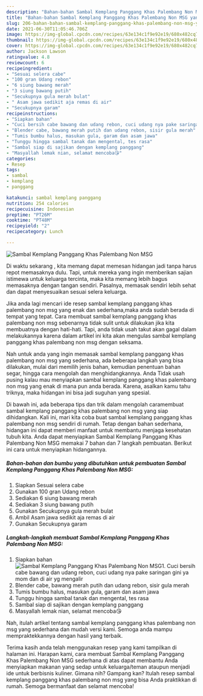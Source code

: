```yaml
---
description: "Bahan-bahan Sambal Kemplang Panggang Khas Palembang Non MSG yang nikmat Untuk Jualan"
title: "Bahan-bahan Sambal Kemplang Panggang Khas Palembang Non MSG yang nikmat Untuk Jualan"
slug: 206-bahan-bahan-sambal-kemplang-panggang-khas-palembang-non-msg-yang-nikmat-untuk-jualan
date: 2021-06-30T11:05:46.706Z
image: https://img-global.cpcdn.com/recipes/63e134c1f9e92e19/680x482cq70/sambal-kemplang-panggang-khas-palembang-non-msg-foto-resep-utama.jpg
thumbnail: https://img-global.cpcdn.com/recipes/63e134c1f9e92e19/680x482cq70/sambal-kemplang-panggang-khas-palembang-non-msg-foto-resep-utama.jpg
cover: https://img-global.cpcdn.com/recipes/63e134c1f9e92e19/680x482cq70/sambal-kemplang-panggang-khas-palembang-non-msg-foto-resep-utama.jpg
author: Jackson Lawson
ratingvalue: 4.8
reviewcount: 6
recipeingredient:
- "Sesuai selera cabe"
- "100 gran Udang rebon"
- "6 siung bawang merah"
- "3 siung bawang putih"
- "Secukupnya gula merah bulat"
- " Asam jawa sedikit aja remas di air"
- "Secukupnya garam"
recipeinstructions:
- "Siapkan bahan"
- "Cuci bersih cabe bawang dan udang rebon, cuci udang nya pake saringan gini ya mom dan di air yg mengalir"
- "Blender cabe, bawang merah putih dan udang rebon, sisir gula merah"
- "Tumis bumbu halus, masukan gula, garam dan asam jawa"
- "Tunggu hingga sambal tanak dan mengental, tes rasa"
- "Sambal siap di sajikan dengan kemplang panggang"
- "Masyallah lemak nian, selamat mencoba😘"
categories:
- Resep
tags:
- sambal
- kemplang
- panggang

katakunci: sambal kemplang panggang 
nutrition: 254 calories
recipecuisine: Indonesian
preptime: "PT26M"
cooktime: "PT48M"
recipeyield: "2"
recipecategory: Lunch

---
```



![Sambal Kemplang Panggang Khas Palembang Non MSG](https://img-global.cpcdn.com/recipes/63e134c1f9e92e19/680x482cq70/sambal-kemplang-panggang-khas-palembang-non-msg-foto-resep-utama.jpg)

Di waktu  sekarang , kita memang dapat memesan hidangan jadi tanpa harus repot memasaknya dulu. Tapi, untuk mereka yang ingin memberikan sajian istimewa untuk keluarga tercinta, maka kita memang lebih bagus memasaknya dengan tangan sendiri. Pasalnya, memasak sendiri lebih sehat dan dapat menyesuaikan sesuai selera keluarga.

Jika anda lagi mencari ide resep sambal kemplang panggang khas palembang non msg yang enak dan sederhana,maka anda sudah berada di tempat yang tepat. Cara membuat sambal kemplang panggang khas palembang non msg  sebenarnya tidak sulit untuk dilakukan jika kita membuatnya dengan hati-hati. Tapi, anda tidak usah takut akan gagal dalam melakukannya 
karena dalam artikel ini kita akan mengulas sambal kemplang panggang khas palembang non msg dengan seksama.  



Nah untuk anda yang ingin memasak sambal kemplang panggang khas palembang non msg yang sederhana, ada beberapa langkah yang bisa dilakukan, mulai dari memilih jenis bahan, kemudian penentuan bahan segar, hingga cara mengolah dan menghidangkannya. Anda Tidak usah pusing kalau mau menyiapkan sambal kemplang panggang khas palembang non msg yang enak di mana pun anda berada. Karena, asalkan kamu  tahu triknya, maka hidangan ini bisa jadi suguhan yang spesial.

Di bawah ini, ada beberapa tips dan trik dalam mengolah caramembuat sambal kemplang panggang khas palembang non msg yang siap dihidangkan. Kali ini, mari kita coba buat sambal kemplang panggang khas palembang non msg sendiri di rumah. Tetap dengan bahan sederhana, hidangan ini dapat memberi manfaat untuk membantu menjaga kesehatan tubuh kita. Anda dapat menyiapkan Sambal Kemplang Panggang Khas Palembang Non MSG memakai 7 bahan dan 7 langkah pembuatan. Berikut ini cara untuk menyiapkan hidangannya.

<!--inarticleads1-->

##### Bahan-bahan dan bumbu yang dibutuhkan untuk pembuatan Sambal Kemplang Panggang Khas Palembang Non MSG:

1. Siapkan Sesuai selera cabe
1. Gunakan 100 gran Udang rebon
1. Sediakan 6 siung bawang merah
1. Sediakan 3 siung bawang putih
1. Gunakan Secukupnya gula merah bulat
1. Ambil  Asam jawa sedikit aja remas di air
1. Gunakan Secukupnya garam




<!--inarticleads2-->

##### Langkah-langkah membuat Sambal Kemplang Panggang Khas Palembang Non MSG:

1. Siapkan bahan
<img src="https://img-global.cpcdn.com/steps/d43d7e1d179a5672/160x128cq70/sambal-kemplang-panggang-khas-palembang-non-msg-langkah-memasak-1-foto.jpg" alt="Sambal Kemplang Panggang Khas Palembang Non MSG">1. Cuci bersih cabe bawang dan udang rebon, cuci udang nya pake saringan gini ya mom dan di air yg mengalir
1. Blender cabe, bawang merah putih dan udang rebon, sisir gula merah
1. Tumis bumbu halus, masukan gula, garam dan asam jawa
1. Tunggu hingga sambal tanak dan mengental, tes rasa
1. Sambal siap di sajikan dengan kemplang panggang
1. Masyallah lemak nian, selamat mencoba😘




Nah, itulah artikel tentang  sambal kemplang panggang khas palembang non msg  yang sederhana dan mudah versi kami. Semoga anda mampu mempraktekkannya dengan hasil yang terbaik. 

Terima kasih anda telah menggunakan resep yang kami tampilkan di halaman ini. Harapan kami, cara membuat  Sambal Kemplang Panggang Khas Palembang Non MSG sederhana di atas dapat membantu Anda menyiapkan makanan yang sedap untuk keluarga/teman ataupun menjadi ide untuk berbisnis kuliner. Gimana nih? Gampang kan? Itulah resep sambal kemplang panggang khas palembang non msg yang bisa Anda praktikkan di rumah. Semoga bermanfaat dan selamat mencoba!

